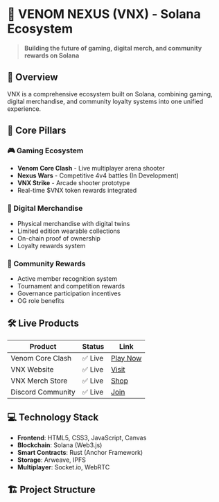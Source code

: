 # 🐍 VENOM NEXUS (VNX) - Solana Ecosystem


> **Building the future of gaming, digital merch, and community rewards on Solana**

## 🚀 Overview

VNX is a comprehensive ecosystem built on Solana, combining gaming, digital merchandise, and community loyalty systems into one unified experience.

## 🎯 Core Pillars

### 🎮 Gaming Ecosystem
- **Venom Core Clash** - Live multiplayer arena shooter
- **Nexus Wars** - Competitive 4v4 battles (In Development)
- **VNX Strike** - Arcade shooter prototype
- Real-time $VNX token rewards integrated

### 👕 Digital Merchandise  
- Physical merchandise with digital twins
- Limited edition wearable collections
- On-chain proof of ownership
- Loyalty rewards system

### 💎 Community Rewards
- Active member recognition system
- Tournament and competition rewards
- Governance participation incentives
- OG role benefits

## 🛠️ Live Products

| Product | Status | Link |
|---------|--------|------|
| Venom Core Clash | ✅ Live | [Play Now](https://venom-core-clash.lovable.app) |
| VNX Website | ✅ Live | [Visit](https://venom-nexus.netlify.app) |
| VNX Merch Store | ✅ Live | [Shop](https://www.customink.com/designs/vnx/) |
| Discord Community | ✅ Live | [Join](https://discord.gg/pfqNRAEk) |

## 💻 Technology Stack

- **Frontend**: HTML5, CSS3, JavaScript, Canvas
- **Blockchain**: Solana (Web3.js)
- **Smart Contracts**: Rust (Anchor Framework)
- **Storage**: Arweave, IPFS
- **Multiplayer**: Socket.io, WebRTC

## 🏗️ Project Structure
